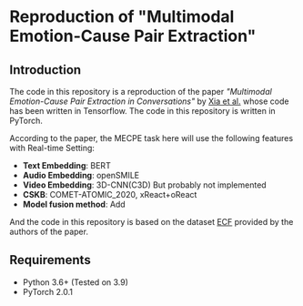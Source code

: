 # Reproduction of "Multimodal Emotion-Cause Pair Extraction"

## Introduction
The code in this repository is a reproduction of the paper *"Multimodal Emotion-Cause Pair Extraction in Conversations"* by [Xia et al.](https://arxiv.org/abs/2110.08020) whose code has been written in Tensorflow. The code in this repository is written in PyTorch.

According to the paper, the MECPE task here will use the following features with Real-time Setting:
* **Text Embedding**: BERT
* **Audio Embedding**: openSMILE
* **Video Embedding**: 3D-CNN(C3D) But probably not implemented
* **CSKB**: COMET-ATOMIC_2020, xReact+oReact
* **Model fusion method**: Add

And the code in this repository is based on the dataset [ECF](https://github.com/NUSTM/MECPE/tree/main/data) provided by the authors of the paper.

## Requirements

* Python 3.6+ (Tested on 3.9)
* PyTorch 2.0.1
